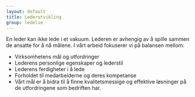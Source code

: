 ```yaml
---
layout: default
title: Lederutvikling
group: ledelse
---
```


En leder kan ikke lede i et vakuum. Lederen er avhengig av å spille sammen de ansatte for å nå målene. I vårt arbeid fokuserer vi på balansen mellom:

* Virksomhetens mål og utfordringer
* Lederens personlige egenskaper og lederstil
* Lederens ferdigheter i å lede
* Forholdet til medarbeiderne og deres kompetanse
* Vårt mål er å bidra til å finne kvalitetsmessige og effektive løsninger på de utfordringene som bedriften har.